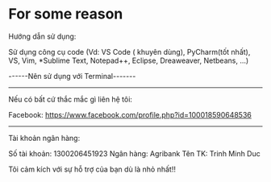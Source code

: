 # For some reason
Hướng dẫn sử dụng:

Sử dụng công cụ code (Vd: VS Code ( khuyên dùng), PyCharm(tốt nhất), VS, Vim, *Sublime Text, Notepad++, Eclipse, Dreaweaver, Netbeans, ...) 

------Nên sử dụng với Terminal-------

----------------------------------------------------------------------------------------------------------------

Nếu có bất cứ thắc mắc gì liên hệ tôi:

Facebook: https://www.facebook.com/profile.php?id=100018590648536
_______________________________________________________________________________________

Tài khoản ngân hàng:

Số tài khoản: 1300206451923
Ngân hàng: Agribank
Tên TK: Trinh Minh Duc

Tôi cảm kích với sự hỗ trợ của bạn dù là nhỏ nhất!!
